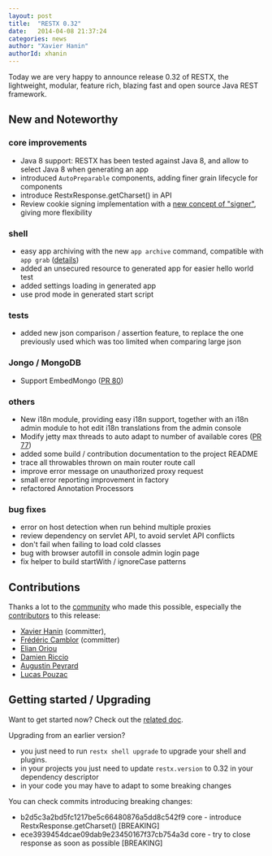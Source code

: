 ```yaml
---
layout: post
title:  "RESTX 0.32"
date:   2014-04-08 21:37:24
categories: news
author: "Xavier Hanin"
authorId: xhanin
---
```



Today we are very happy to announce release 0.32 of RESTX, the lightweight, modular, feature rich, blazing fast and open source Java REST framework.

## New and Noteworthy

### core improvements

- Java 8 support: RESTX has been tested against Java 8, and allow to select Java 8 when generating an app
- introduced `AutoPreparable` components, adding finer grain lifecycle for components
- introduce RestxResponse.getCharset() in API
- Review cookie signing implementation with a [new concept of "signer"](https://github.com/restx/restx/commit/547f50e7c7b123d2ed3c640497efe22d5eaffbb7), giving more flexibility

### shell

- easy app archiving with the new `app archive` command, compatible with `app grab` ([details](https://github.com/restx/restx/pull/72))
- added an unsecured resource to generated app for easier hello world test
- added settings loading in generated app
- use prod mode in generated start script

### tests

- added new json comparison / assertion feature, to replace the one previously used which was too limited when comparing large json

### Jongo / MongoDB

- Support EmbedMongo ([PR 80](https://github.com/restx/restx/pull/80))

### others

- New i18n module, providing easy i18n support, together with an i18n admin module to hot edit i18n translations from the admin console
- Modify jetty max threads to auto adapt to number of available cores ([PR 77](https://github.com/restx/restx/pull/77))
- added some build / contribution documentation to the project README
- trace all throwables thrown on main router route call
- improve error message on unauthorized proxy request
- small error reporting improvement in factory
- refactored Annotation Processors

### bug fixes

- error on host detection when run behind multiple proxies
- review dependency on servlet API, to avoid servlet API conflicts
- don't fail when failing to load cold classes
- bug with browser autofill in console admin login page
- fix helper to build startWith / ignoreCase patterns

## Contributions

Thanks a lot to the [community](/community/) who made this possible, especially the [contributors](https://github.com/restx/restx/graphs/contributors) to this release:

- [Xavier Hanin](https://github.com/restx/restx/commits?author=xhanin) (committer), 
- [Frédéric Camblor](https://github.com/restx/restx/commits?author=fcamblor) (committer)
- [Elian Oriou](https://github.com/restx/restx/commits?author=walien)
- [Damien Riccio](https://github.com/restx/restx/commits?author=driccio)
- [Augustin Peyrard](https://github.com/restx/restx/commits?author=a-peyrard)
- [Lucas Pouzac](https://github.com/restx/restx/commits?author=lucaspouzac)

## Getting started / Upgrading

Want to get started now? Check out the [related doc](/docs/getting-started.html).


Upgrading from an earlier version?

- you just need to run `restx shell upgrade` to upgrade your shell and plugins.
- in your projects you just need to update `restx.version` to 0.32 in your dependency descriptor
- in your code you may have to adapt to some breaking changes

You can check commits introducing breaking changes:

- b2d5c3a2bd5fc1217be5c66480876a5dd8c542f9 core - introduce RestxResponse.getCharset() [BREAKING]
- ece3939454dcae09dab9e23450167f37cb754a3d core - try to close response as soon as possible [BREAKING]